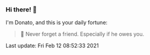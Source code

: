 ### Hi there! 👋 

I'm Donato, and this is your daily fortune:

> 🥠 Never forget a friend. Especially if he owes you.

Last update: Fri Feb 12 08:52:33 2021